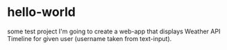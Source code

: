 # hello-world
some test project
I'm going to create a web-app that displays Weather API Timeline for given user (username taken from text-input).
